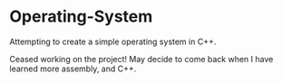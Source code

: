 # Operating-System
Attempting to create a simple operating system in C++.

Ceased working on the project! May decide to come back when I have learned more assembly, and C++.
